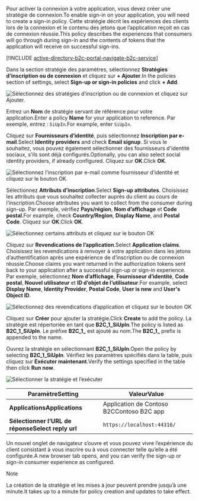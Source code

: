<span data-ttu-id="a41ca-101">Pour activer la connexion à votre application, vous devez créer une stratégie de connexion.</span><span class="sxs-lookup"><span data-stu-id="a41ca-101">To enable sign-in on your application, you will need to create a sign-in policy.</span></span> <span data-ttu-id="a41ca-102">Cette stratégie décrit les expériences des clients lors de la connexion et le contenu des jetons que l’application reçoit en cas de connexion réussie.</span><span class="sxs-lookup"><span data-stu-id="a41ca-102">This policy describes the experiences that consumers will go through during sign-in and the contents of tokens that the application will receive on successful sign-ins.</span></span>

[!INCLUDE [active-directory-b2c-portal-navigate-b2c-service](active-directory-b2c-portal-navigate-b2c-service.md)]

<span data-ttu-id="a41ca-103">Dans la section stratégie des paramètres, sélectionnez **Stratégies d’inscription ou de connexion** et cliquez sur **+ Ajouter**.</span><span class="sxs-lookup"><span data-stu-id="a41ca-103">In the policies section of settings, select **Sign-up or sign-in policies** and click **+ Add**.</span></span>

![Sélectionnez des stratégies d’inscription ou de connexion et cliquez sur Ajouter.](media/active-directory-b2c-create-sign-in-sign-up-policy/add-b2c-signup-signin-policy.png)

<span data-ttu-id="a41ca-105">Entrez un **Nom** de stratégie servant de référence pour votre application.</span><span class="sxs-lookup"><span data-stu-id="a41ca-105">Enter a policy **Name** for your application to reference.</span></span> <span data-ttu-id="a41ca-106">Par exemple, entrez : `SiUpIn`.</span><span class="sxs-lookup"><span data-stu-id="a41ca-106">For example, enter `SiUpIn`.</span></span>

<span data-ttu-id="a41ca-107">Cliquez sur **Fournisseurs d’identité**, puis sélectionnez **Inscription par e-mail**.</span><span class="sxs-lookup"><span data-stu-id="a41ca-107">Select **Identity providers** and check **Email signup**.</span></span> <span data-ttu-id="a41ca-108">Si vous le souhaitez, vous pouvez également sélectionner des fournisseurs d'identité sociaux, s'ils sont déjà configurés.</span><span class="sxs-lookup"><span data-stu-id="a41ca-108">Optionally, you can also select social identity providers, if already configured.</span></span> <span data-ttu-id="a41ca-109">Cliquez sur **OK**.</span><span class="sxs-lookup"><span data-stu-id="a41ca-109">Click **OK**.</span></span>

![Sélectionnez l’inscription par e-mail comme fournisseur d’identité et cliquez sur le bouton OK.](media/active-directory-b2c-create-sign-in-sign-up-policy/add-b2c-signup-signin-identity-providers.png)

<span data-ttu-id="a41ca-111">Sélectionnez **Attributs d’inscription**.</span><span class="sxs-lookup"><span data-stu-id="a41ca-111">Select **Sign-up attributes**.</span></span> <span data-ttu-id="a41ca-112">Choisissez les attributs que vous souhaitez collecter auprès du client au cours de l’inscription.</span><span class="sxs-lookup"><span data-stu-id="a41ca-112">Choose attributes you want to collect from the consumer during sign-up.</span></span> <span data-ttu-id="a41ca-113">Par exemple, vérifiez **Pays/région**, **Nom d’affichage** et **Code postal**.</span><span class="sxs-lookup"><span data-stu-id="a41ca-113">For example, check **Country/Region**, **Display Name**, and **Postal Code**.</span></span> <span data-ttu-id="a41ca-114">Cliquez sur **OK**.</span><span class="sxs-lookup"><span data-stu-id="a41ca-114">Click **OK**.</span></span>

![Sélectionnez certains attributs et cliquez sur le bouton OK](media/active-directory-b2c-create-sign-in-sign-up-policy/add-b2c-signup-signin-sign-up-attributes.png)

<span data-ttu-id="a41ca-116">Cliquez sur **Revendications de l’application**.</span><span class="sxs-lookup"><span data-stu-id="a41ca-116">Select **Application claims**.</span></span> <span data-ttu-id="a41ca-117">Choisissez les revendications à renvoyer à votre application dans les jetons d’authentification après une expérience de d’inscription ou de connexion réussie.</span><span class="sxs-lookup"><span data-stu-id="a41ca-117">Choose claims you want returned in the authorization tokens sent back to your application after a successful sign-up or sign-in experience.</span></span> <span data-ttu-id="a41ca-118">Par exemple, sélectionnez **Nom d’affichage**, **Fournisseur d’identité**, **Code postal**, **Nouvel utilisateur** et **ID d’objet de l’utilisateur**.</span><span class="sxs-lookup"><span data-stu-id="a41ca-118">For example, select **Display Name**, **Identity Provider**, **Postal Code**, **User is new** and **User's Object ID**.</span></span>

![Sélectionnez des revendications d’application et cliquez sur le bouton OK](media/active-directory-b2c-create-sign-in-sign-up-policy/add-b2c-signup-signin-application-claims.png)

<span data-ttu-id="a41ca-120">Cliquez sur **Créer** pour ajouter la stratégie.</span><span class="sxs-lookup"><span data-stu-id="a41ca-120">Click **Create** to add the policy.</span></span> <span data-ttu-id="a41ca-121">La stratégie est répertoriée en tant que **B2C_1_SiUpIn**.</span><span class="sxs-lookup"><span data-stu-id="a41ca-121">The policy is listed as **B2C_1_SiUpIn**.</span></span> <span data-ttu-id="a41ca-122">Le préfixe **B2C_1_** est ajouté au nom.</span><span class="sxs-lookup"><span data-stu-id="a41ca-122">The **B2C_1_** prefix is appended to the name.</span></span>

<span data-ttu-id="a41ca-123">Ouvrez la stratégie en sélectionnant **B2C_1_SiUpIn**.</span><span class="sxs-lookup"><span data-stu-id="a41ca-123">Open the policy by selecting **B2C_1_SiUpIn**.</span></span> <span data-ttu-id="a41ca-124">Vérifiez les paramètres spécifiés dans la table, puis cliquez sur **Exécuter maintenant**.</span><span class="sxs-lookup"><span data-stu-id="a41ca-124">Verify the settings specified in the table then click **Run now**.</span></span>

![Sélectionner la stratégie et l’exécuter](media/active-directory-b2c-create-sign-in-sign-up-policy/run-b2c-signup-signin-policy.png)

| <span data-ttu-id="a41ca-126">Paramètre</span><span class="sxs-lookup"><span data-stu-id="a41ca-126">Setting</span></span>      | <span data-ttu-id="a41ca-127">Valeur</span><span class="sxs-lookup"><span data-stu-id="a41ca-127">Value</span></span>  |
| ------------ | ------ |
| <span data-ttu-id="a41ca-128">**Applications**</span><span class="sxs-lookup"><span data-stu-id="a41ca-128">**Applications**</span></span> | <span data-ttu-id="a41ca-129">Application de Contoso B2C</span><span class="sxs-lookup"><span data-stu-id="a41ca-129">Contoso B2C app</span></span> |
| <span data-ttu-id="a41ca-130">**Sélectionner l’URL de réponse**</span><span class="sxs-lookup"><span data-stu-id="a41ca-130">**Select reply url**</span></span> | `https://localhost:44316/` |

<span data-ttu-id="a41ca-131">Un nouvel onglet de navigateur s’ouvre et vous pouvez vivre l’expérience du client consistant à vous inscrire ou à vous connecter telle qu’elle a été configurée.</span><span class="sxs-lookup"><span data-stu-id="a41ca-131">A new browser tab opens, and you can verify the sign-up or sign-in consumer experience as configured.</span></span>

> [!NOTE]
> <span data-ttu-id="a41ca-132">La création de la stratégie et les mises à jour peuvent prendre jusqu’à une minute.</span><span class="sxs-lookup"><span data-stu-id="a41ca-132">It takes up to a minute for policy creation and updates to take effect.</span></span>
>